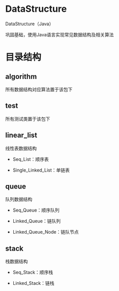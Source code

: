 # DataStructure
DataStructure（Java）

巩固基础，使用Java语言实现常见数据结构及相关算法

# 目录结构
## algorithm
所有数据结构对应算法置于该包下

## test
所有测试类置于该包下

## linear_list

线性表数据结构

- Seq_List：顺序表

- Single_Linked_List：单链表

## queue

队列数据结构

- Seq_Queue：顺序队列

- Linked_Queue：链队列

- Linked_Queue_Node：链队节点

## stack

栈数据结构

- Seq_Stack：顺序栈

- Linked_Stack：链栈